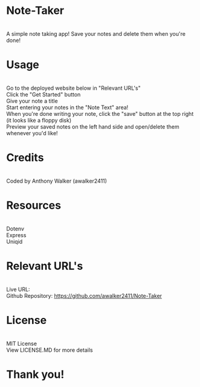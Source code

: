 # Note-Taker
<br>A simple note taking app! Save your notes and delete them when you're done!

# Usage
<br>Go to the deployed website below in "Relevant URL's"
<br>Click the "Get Started" button
<br>Give your note a title
<br>Start entering your notes in the "Note Text" area!
<br>When you're done writing your note, click the "save" button at the top right (it looks like a floppy disk)
<br>Preview your saved notes on the left hand side and open/delete them whenever you'd like!



# Credits
<br> Coded by Anthony Walker (awalker2411)

# Resources
<br>Dotenv
<br>Express
<br>Uniqid

# Relevant URL's
<br>Live URL: 
<br>Github Repository: https://github.com/awalker2411/Note-Taker


# License
<br>MIT License
<br>View LICENSE.MD for more details

# Thank you!
